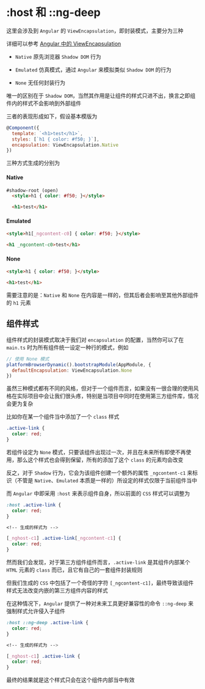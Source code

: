 # :host 和 ::ng-deep

这里会涉及到 `Angular` 的 `ViewEncapsulation`，即封装模式，主要分为三种

详细可以参考 [Angular 中的 ViewEncapsulation](https://github.com/hanekaoru/WebLearningNotes/blob/master/angular/note/Angular/00.md#23-angular-中的-viewencapsulation)

* `Native` 原先浏览器 `Shadow DOM` 行为

* `Emulated` 仿真模式，通过 `Angular` 来模拟类似 `Shadow DOM` 的行为

* `None` 无任何封装行为

唯一的区别在于 `Shadow DOM`，当然其作用是让组件的样式只进不出，换言之即组件内的样式不会影响到外部组件

三者的表现形成如下，假设基本模版为

```js
@Component({
  template: `<h1>test</h1>`,
  styles: [`h1 { color: #f50; }`],
  encapsulation: ViewEncapsulation.Native
})
```

三种方式生成的分别为

#### Native

```html
#shadow-root (open)
  <style>h1 { color: #f50; }</style>

  <h1>test</h1>
```

#### Emulated

```html
<style>h1[_ngcontent-c0] { color: #f50; }</style>

<h1 _ngcontent-c0>test</h1>
```

#### None

```html
<style>h1 { color: #f50; }</style>

<h1>test</h1>
```

需要注意的是：`Native` 和 `None` 在内容是一样的，但其后者会影响至其他外部组件的 `h1` 元素






## 组件样式

组件样式的封装模式取决于我们对 `encapsulation` 的配置，当然你可以了在 `main.ts` 时为所有组件统一设定一种行的模式，例如

```js
// 使用 None 模式
platformBrowserDynamic().bootstrapModule(AppModule, {
  defaultEncapsulation: ViewEncapsulation.None
})
```

虽然三种模式都有不同的风格，但对于一个组件而言，如果没有一很合理的使用风格在实际项目中会让我们很头疼，特别是当项目中同时在使用第三方组件库，情况会更为复杂

比如你在某一个组件当中添加了一个 `class` 样式

```css
.active-link {
  color: red;
}
```

若组件设定为 `None` 模式，只要该组件出现过一次，并且在未来所有即使不再使用，那么这个样式也会得到保留，所有的添加了这个 `class` 的元素均会改变

反之，对于 `Shadow` 行为，它会为该组件创建一个额外的属性 `_ngcontent-c1` 来标识（不管是 `Native`、`Emulated` 本质是一样的）所设定的样式仅限于当前组件当中

而 `Angular` 中即采用 `:host` 来表示组件自身，所以前面的 `CSS` 样式可以调整为

```css
:host .active-link {
  color: red;
}

<!-- 生成的样式为 -->

[_nghost-c1] .active-link[_ngcontent-c1] {
  color: red;
}
```

然而我们会发现，对于第三方组件组件而言，`.active-link` 是其组件内部某个 `HTML` 元素的 `class` 而已，且它有自己的一套组件封装规则

但我们生成的 `CSS` 中包括了一个奇怪的字符 `[_ngcontent-c1]`，最终导致该组件样式无法改变内嵌的第三方组件内容的样式

在这种情况下，`Angular` 提供了一种对未来工具更好兼容性的命令 `::ng-deep` 来强制样式允许侵入子组件

```css
:host ::ng-deep .active-link {
  color: red;
}

<!-- 生成的样式为 -->

[_nghost-c1] .active-link {
  color: red;
}
```

最终的结果就是这个样式只会在这个组件内部当中有效


